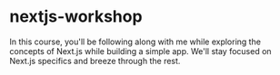 # nextjs-workshop

In this course, you'll be following along with me while exploring the concepts of Next.js while building a simple app. We'll stay focused on Next.js specifics and breeze through the rest. 
